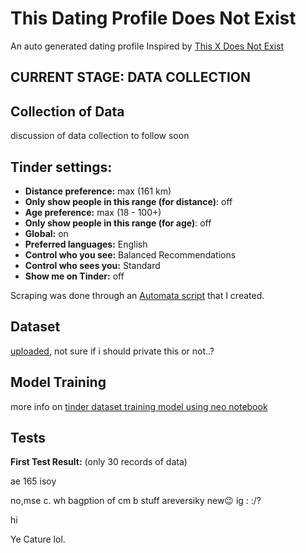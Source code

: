 # This Dating Profile Does Not Exist
An auto generated dating profile
Inspired by [This X Does Not Exist](https://thisxdoesnotexist.com/)

## **CURRENT STAGE: DATA COLLECTION**

## Collection of Data
discussion of data collection to follow soon

## Tinder settings:
- **Distance preference:** max (161 km)
- **Only show people in this range (for distance)**: off
- **Age preference:** max (18 - 100+)
- **Only show people in this range (for age)**: off
- **Global:** on
- **Preferred languages:** English
- **Control who you see:** Balanced Recommendations
- **Control who sees you:** Standard 
- **Show me on Tinder:** off

Scraping was done through an [Automata script](https://automa.site/workflow/XMh5OA7NPf4pIrV3hy0G_) that I created.

## 

## Dataset
[uploaded](https://github.com/faw01/this-dating-profile-does-not-exist/blob/main/tinder_dataset_raw.txt), not sure if i should private this or not..?

## Model Training
more info on [tinder dataset training model using neo notebook](https://github.com/faw01/this-dating-profile-does-not-exist/blob/main/notebooks/tinder%20dataset%20training%20model%20using%20neo.ipynb)

## Tests
**First Test Result:** (only 30 records of data)

ae  165  isoy 	

no,mse c. wh bagption of cm b stuff areversiky new😉 ig : :/?	

hi	

Ye Cature lol.	
